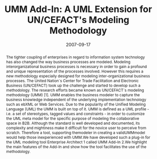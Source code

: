 ---
abstract: The tighter coupling of enterprises in regard to information system technology
  has also changed the way business processes are modeled. Modeling interorganizational
  business processes is necessary in order to gain a profound and unique representation
  of the processes involved. However this requires a new methodology especially designed
  for modeling inter-organizational business processes. The United Nation´s Center
  for Trade Facilitation and Electronic Business (UN/CEFACT) took up the challenge
  and started to develop such a methodology. The research efforts became known as
  UN/CEFACT´s modeling methodology (UMM) [1]. UMM enables the business modeler to
  capture the business knowledge independent of the underlying implementation technology
  such as ebXML or Web Services. Due to the popularity of the Unified Modeling Language
  (UML) the UMM is built on top of it. UMM is defined as a UML profile - i.e. a set
  of stereotypes, tagged values and constraints - in order to customize the UML meta
  model for the specific purpose of modeling the collaborative space in B2B. Although
  the standard is well developed and documented, its complexity and mightiness make
  it difficult for the novice user to perceive from scratch. Therefore a tool, supporting
  themodeler in creating a validUMMmodel would help those inexperienced with UMM.We
  have developed such a plug-in for the UML modeling tool Enterprise Architect 1 called
  UMM Add-In 2.We highlight the main features of the Add-In and show how the tool
  facilitates the use of the methodology.
authors:
- Birgit Hofreiter
- Christian Huemer
- Philipp Liegl
- Rainer Schuster
- Marco Zapletal
date: '2007-09-17'
featured: false
publication_types:
- '0'
publishDate: '2007-09-17'
title: 'UMM Add-In: A UML Extension for UN/CEFACT''s Modeling Methodology'
url_pdf: http://publik.tuwien.ac.at/files/pub-inf_5355.pdf
---
